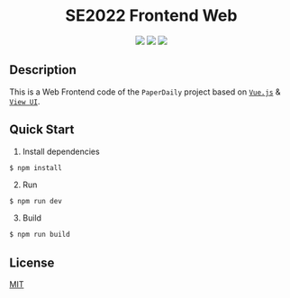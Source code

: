 <h1 align="center">SE2022 Frontend Web</h1>

<div align="center">

[![](https://img.shields.io/badge/frontend-Vue.js-7B8ED0)](https://vuejs.org/) [![](https://img.shields.io/badge/UI-View%20UI-4397D4)](https://iviewui.com/docs/introduce) [![](https://img.shields.io/badge/license-MIT-9cf)](./LICENSE)
</div>

## Description

This is a Web Frontend code of the `PaperDaily` project based on [`Vue.js`](https://vuejs.org) & [`View UI`](https://iviewui.com).

## Quick Start

1. Install dependencies

```bash
$ npm install
```

2. Run

```
$ npm run dev
```

3. Build

```bash
$ npm run build
```

## License

[MIT](./LICENSE)
